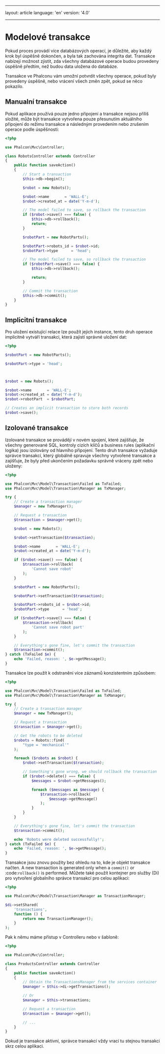 * * *

layout: article language: 'en' version: '4.0'

* * *

<a name='overview'></a>

# Modelové transakce

Pokud proces provádí více databázových operací, je důležité, aby každý krok byl úspěšně dokončen, a byla tak zachována integrita dat. Transakce nabízejí možnost zjistit, zda všechny databázové operace budou provedeny úspěšně předtím, než budou data uložena do databáze.

Transakce ve Phalconu vám umožní potvrdit všechny operace, pokud byly provedeny úspěšně, nebo vrácení všech změn zpět, pokud se něco pokazilo.

<a name='manual'></a>

## Manualní transakce

Pokud aplikace používá pouze jedno připojení a transakce nejsou příliš složité, může být transakce vytvořena pouze přesunutím aktuálního připojení do režimu transakce a následným provedením nebo zrušením operace podle úspěšnosti:

```php
<?php

use Phalcon\Mvc\Controller;

class RobotsController extends Controller
{
    public function saveAction()
    {
        // Start a transaction
        $this->db->begin();

        $robot = new Robots();

        $robot->name       = 'WALL-E';
        $robot->created_at = date('Y-m-d');

        // The model failed to save, so rollback the transaction
        if ($robot->save() === false) {
            $this->db->rollback();
            return;
        }

        $robotPart = new RobotParts();

        $robotPart->robots_id = $robot->id;
        $robotPart->type      = 'head';

        // The model failed to save, so rollback the transaction
        if ($robotPart->save() === false) {
            $this->db->rollback();

            return;
        }

        // Commit the transaction
        $this->db->commit();
    }
}
```

<a name='implicit'></a>

## Implicitní transakce

Pro uložení existující relace lze použít jejich instance, tento druh operace implicitně vytváří transakci, která zajistí správné uložení dat:

```php
<?php

$robotPart = new RobotParts();

$robotPart->type = 'head';



$robot = new Robots();

$robot->name       = 'WALL-E';
$robot->created_at = date('Y-m-d');
$robot->robotPart  = $robotPart;

// Creates an implicit transaction to store both records
$robot->save();
```

<a name='isolated'></a>

## Izolované transakce

Izolované transakce se provádějí v novém spojení, které zajišťuje, že všechny generované SQL, kontroly cizích klíčů a business rules (aplikační logika) jsou izolovány od hlavního připojení. Tento druh transakce vyžaduje správce transakcí, který globálně spravuje všechny vytvořené transakce a zajišťuje, že byly před ukončením požadavku správně vráceny zpět nebo uloženy:

```php
<?php

use Phalcon\Mvc\Model\Transaction\Failed as TxFailed;
use Phalcon\Mvc\Model\Transaction\Manager as TxManager;

try {
    // Create a transaction manager
    $manager = new TxManager();

    // Request a transaction
    $transaction = $manager->get();

    $robot = new Robots();

    $robot->setTransaction($transaction);

    $robot->name       = 'WALL·E';
    $robot->created_at = date('Y-m-d');

    if ($robot->save() === false) {
        $transaction->rollback(
            'Cannot save robot'
        );
    }

    $robotPart = new RobotParts();

    $robotPart->setTransaction($transaction);

    $robotPart->robots_id = $robot->id;
    $robotPart->type      = 'head';

    if ($robotPart->save() === false) {
        $transaction->rollback(
            'Cannot save robot part'
        );
    }

    // Everything's gone fine, let's commit the transaction
    $transaction->commit();
} catch (TxFailed $e) {
    echo 'Failed, reason: ', $e->getMessage();
}
```

Transakce lze použít k odstranění více záznamů konzistentním způsobem:

```php
<?php

use Phalcon\Mvc\Model\Transaction\Failed as TxFailed;
use Phalcon\Mvc\Model\Transaction\Manager as TxManager;

try {
    // Create a transaction manager
    $manager = new TxManager();

    // Request a transaction
    $transaction = $manager->get();

    // Get the robots to be deleted
    $robots = Robots::find(
        "type = 'mechanical'"
    );

    foreach ($robots as $robot) {
        $robot->setTransaction($transaction);

        // Something's gone wrong, we should rollback the transaction
        if ($robot->delete() === false) {
            $messages = $robot->getMessages();

            foreach ($messages as $message) {
                $transaction->rollback(
                    $message->getMessage()
                );
            }
        }
    }

    // Everything's gone fine, let's commit the transaction
    $transaction->commit();

    echo 'Robots were deleted successfully!';
} catch (TxFailed $e) {
    echo 'Failed, reason: ', $e->getMessage();
}
```

Transakce jsou znovu použity bez ohledu na to, kde je objekt transakce načten. A new transaction is generated only when a `commit()` or :code:`rollback()` is performed. Můžete také použít kontejner pro služby (Di) pro vytvoření globalního správce transakcí pro celou aplikaci:

```php
<?php

use Phalcon\Mvc\Model\Transaction\Manager as TransactionManager;

$di->setShared(
    'transactions',
    function () {
        return new TransactionManager();
    }
);
```

Pak k němu máme přístup v Controlleru nebo v šabloně:

```php
<?php

use Phalcon\Mvc\Controller;

class ProductsController extends Controller
{
    public function saveAction()
    {
        // Obtain the TransactionsManager from the services container
        $manager = $this->di->getTransactions();

        // Or
        $manager = $this->transactions;

        // Request a transaction
        $transaction = $manager->get();

        // ...
    }
}
```

Dokud je transakce aktivní, správce transakcí vždy vrací tu stejnou transakci skrz celou aplikaci.